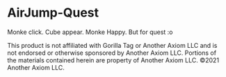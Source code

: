 # AirJump-Quest
Monke click. Cube appear. Monke Happy. But for quest :o

This product is not affiliated with Gorilla Tag or Another Axiom LLC and is not endorsed or otherwise sponsored by Another Axiom LLC. Portions of the materials contained herein are property of Another Axiom LLC. ©2021 Another Axiom LLC.
